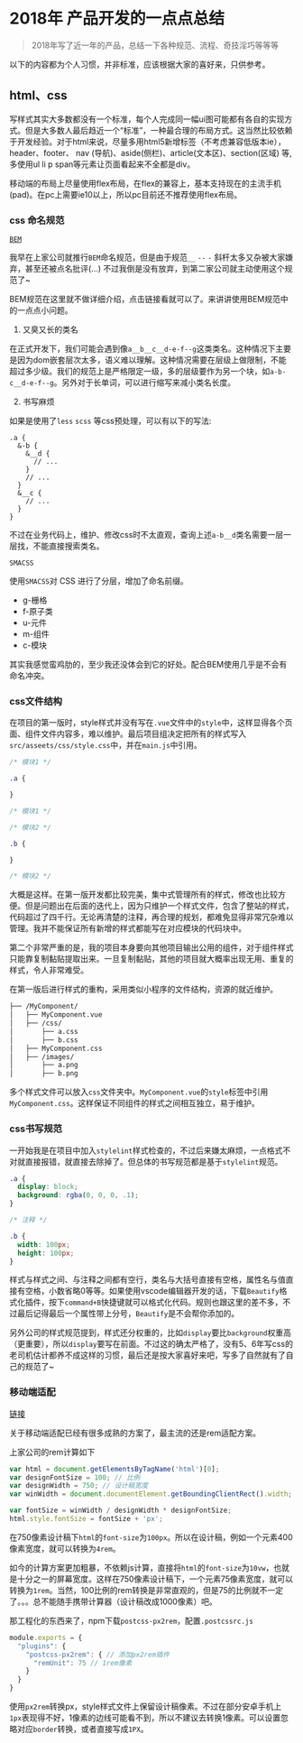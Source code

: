 # 2018年 产品开发的一点点总结

> 2018年写了近一年的产品，总结一下各种规范、流程、奇技淫巧等等等

以下的内容都为个人习惯，并非标准，应该根据大家的喜好来，只供参考。

## html、css

写样式其实大多数都没有一个标准，每个人完成同一幅ui图可能都有各自的实现方式。但是大多数人最后趋近一个“标准”，一种最合理的布局方式。这当然比较依赖于开发经验。对于html来说，尽量多用html5新增标签（不考虑兼容低版本ie），header、footer、 nav (导航)、aside(侧栏)、article(文本区)、section(区域) 等, 多使用ul li p span等元素让页面看起来不全都是div。

移动端的布局上尽量使用flex布局，在flex的兼容上，基本支持现在的主流手机(pad)。在pc上需要ie10以上，所以pc目前还不推荐使用flex布局。

### css 命名规范

[`BEM`](https://juejin.im/post/5b925e616fb9a05cdd2ce70d)

我早在上家公司就推行`BEM`命名规范，但是由于规范`__` `--` `-` 斜杆太多又杂被大家嫌弃，甚至还被点名批评(...) 不过我倒是没有放弃，到第二家公司就主动使用这个规范了~

BEM规范在这里就不做详细介绍，点击链接看就可以了。来讲讲使用BEM规范中的一点点小问题。

1. 又臭又长的类名

在正式开发下，我们可能会遇到像`a__b__c__d-e-f--g`这类类名。这种情况下主要是因为dom嵌套层次太多，语义难以理解。这种情况需要在层级上做限制，不能超过多少级。我们的规范上是严格限定一级，多的层级要作为另一个块，如`a-b-c__d-e-f--g`。另外对于长单词，可以进行缩写来减小类名长度。

2. 书写麻烦

如果是使用了`less` `scss` 等css预处理，可以有以下的写法:

```less
.a {
  &-b {
    &__d {
      // ...
    }
    // ...
  }
  &__c {
    // ...
  }
}
```

不过在业务代码上，维护、修改css时不太直观，查询上述`a-b__d`类名需要一层一层找，不能直接搜索类名。

`SMACSS`

使用`SMACSS`对 CSS 进行了分层，增加了命名前缀。

* g-栅格
* f-原子类
* u-元件
* m-组件
* c-模块

其实我感觉蛮鸡肋的，至少我还没体会到它的好处。配合BEM使用几乎是不会有命名冲突。

### css文件结构

在项目的第一版时，style样式并没有写在`.vue`文件中的`style`中，这样显得各个页面、组件文件内容多，难以维护。最后项目组决定把所有的样式写入`src/asseets/css/style.css`中，并在`main.js`中引用。

```css
/* 模块1 */

.a {

}

/* 模块1 */

/* 模块2 */

.b {

}

/* 模块2 */
```

大概是这样。在第一版开发都比较完美，集中式管理所有的样式，修改也比较方便。但是问题出在后面的迭代上，因为只维护一个样式文件，包含了整站的样式，代码超过了四千行。无论再清楚的注释，再合理的规划，都难免显得非常冗杂难以管理。我并不能保证所有新增的样式都能写在对应模块的代码块中。

第二个非常严重的是，我的项目本身要向其他项目输出公用的组件，对于组件样式只能靠复制黏贴提取出来。一旦复制黏贴，其他的项目就大概率出现无用、重复的样式，令人非常难受。

在第一版后进行样式的重构，采用类似小程序的文件结构，资源的就近维护。

```bash
├── /MyComponent/
│   ├── MyComponent.vue
│   ├── /css/
│       ├── a.css
│       ├── b.css
│   ├── MyComponent.css
│   ├── /images/
│       ├── a.png
│       ├── b.png
```

多个样式文件可以放入`css`文件夹中。`MyComponent.vue`的`style`标签中引用`MyComponent.css`。这样保证不同组件的样式之间相互独立，易于维护。

### css书写规范

一开始我是在项目中加入`stylelint`样式检查的，不过后来嫌太麻烦，一点格式不对就直接报错，就直接去除掉了。但总体的书写规范都是基于`stylelint`规范。

```css
.a {
  display: block;
  background: rgba(0, 0, 0, .1);
}

/* 注释 */

.b {
  width: 100px;
  height: 100px;
}
```

样式与样式之间、与注释之间都有空行，类名与大括号直接有空格，属性名与值直接有空格，小数省略0等等。如果使用vscode编辑器开发的话，下载`Beautify`格式化插件，按下`command+B`快捷键就可以格式化代码。规则也跟这里的差不多，不过最后记得最后一个属性带上分号，`Beautify`是不会帮你添加的。

另外公司的样式规范提到，样式还分权重的，比如`display`要比`background`权重高（更重要），所以`display`要写在前面。不过这的确太严格了，没有5、6年写css的老司机估计都养不成这样的习惯，最后还是按大家喜好来吧，写多了自然就有了自己的规范了~

### 移动端适配

[链接](https://juejin.im/post/5c0dd7ac6fb9a049c43d7edc)

关于移动端适配已经有很多成熟的方案了，最主流的还是rem适配方案。

上家公司的rem计算如下

```js
var html = document.getElementsByTagName('html')[0];
var designFontSize = 100; // 比例
var designWidth = 750; // 设计稿宽度
var winWidth = document.documentElement.getBoundingClientRect().width; // document宽度

var fontSize = winWidth / designWidth * designFontSize;
html.style.fontSize = fontSize + 'px';
```

在750像素设计稿下`html`的`font-size`为`100px`。所以在设计稿，例如一个元素400像素宽度，就可以转换为`4rem`。

如今的计算方案更加粗暴，不依赖js计算，直接将`html`的`font-size`为`10vw`，也就是十分之一的屏幕宽度。这样在750像素设计稿下，一个元素75像素宽度，就可以转换为`1rem`。当然，100比例的rem转换是非常直观的，但是75的比例就不一定了。。。总不能随手携带计算器（设计稿改成1000像素）吧。

那工程化的东西来了，npm下载`postcss-px2rem`，配置`.postcssrc.js`

```js
module.exports = {
  "plugins": {
    "postcss-px2rem": { // 添加px2rem插件
      "remUnit": 75 // 1rem像素
    }
  }
}
```

使用`px2rem`转换px，style样式文件上保留设计稿像素。不过在部分安卓手机上`1px`表现得不好，1像素的边线可能看不到，所以不建议去转换1像素。可以设置忽略对应`border`转换，或者直接写成`1PX`。